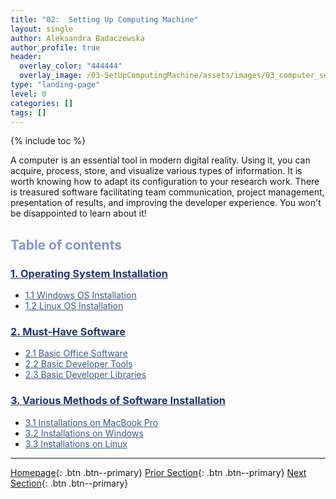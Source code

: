 ```yaml
---
title: "02:  Setting Up Computing Machine"
layout: single
author: Aleksandra Badaczewska
author_profile: true
header:
  overlay_color: "444444"
  overlay_image: /03-SetUpComputingMachine/assets/images/03_computer_setup_banner.png
type: "landing-page"
level: 0
categories: []
tags: []
---
```


{% include toc %}


A computer is an essential tool in modern digital reality. Using it, you can acquire, process, store, and visualize various types of information. It is worth knowing how to adapt its configuration to your research work. There is treasured software facilitating team communication, project management, presentation of results, and improving the developer experience. You won't be disappointed to learn about it!


## <span style="color: #8997c1;">Table of contents</span>

### **<a href="01-operating-system-installation" style="color: #24376b;">1. Operating System Installation</a>**
* <a href="01A-windows-installation" style="color: #3f5a8a;">1.1 Windows OS Installation</a>
* <a href="01B-linux-installation" style="color: #3f5a8a;">1.2 Linux OS Installation</a>

### **<a href="02-must-have-software" style="color: #24376b;">2. Must-Have Software</a>**
* <a href="02A-basic-office-software" style="color: #3f5a8a;">2.1 Basic Office Software</a>
* <a href="02B-basic-developer-tools" style="color: #3f5a8a;">2.2 Basic Developer Tools</a>
* <a href="02C-basic-developer-libraries" style="color: #3f5a8a;">2.3 Basic Developer Libraries</a>

### **<a href="03-various-methods-of-software-installation" style="color: #24376b;">3. Various Methods of Software Installation</a>**
* <a href="03A-tutorial-installations-on-mac" style="color: #3f5a8a;">3.1 Installations on MacBook Pro</a>
* <a href="03B-tutorial-installations-on-windows" style="color: #3f5a8a;">3.2 Installations on Windows</a>
* <a href="03C-tutorial-installations-on-linux" style="color: #3f5a8a;">3.3 Installations on Linux</a>


---

[Homepage](../index.md){: .btn  .btn--primary}
[Prior Section](../02-IntroToCommandLine/00-IntroToCommandLine-LandingPage){: .btn  .btn--primary}
[Next Section](../04-DevelopmentEnvironment/00-DevelopmentEnvironment-LandingPage){: .btn  .btn--primary}
